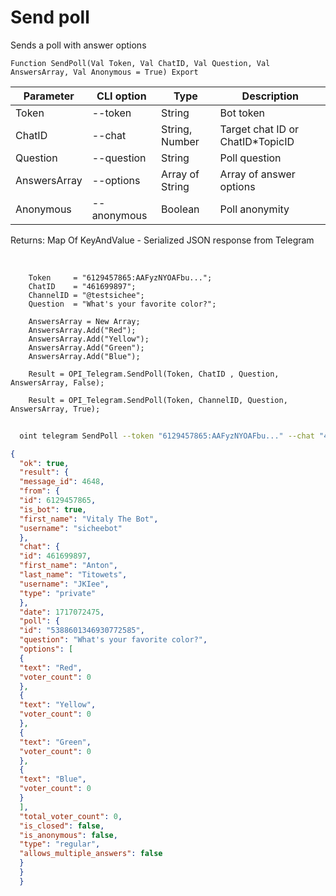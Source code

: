 ﻿---
sidebar_position: 10
---

# Send poll
 Sends a poll with answer options



`Function SendPoll(Val Token, Val ChatID, Val Question, Val AnswersArray, Val Anonymous = True) Export`

  | Parameter | CLI option | Type | Description |
  |-|-|-|-|
  | Token | --token | String | Bot token |
  | ChatID | --chat | String, Number | Target chat ID or ChatID*TopicID |
  | Question | --question | String | Poll question |
  | AnswersArray | --options | Array of String | Array of answer options |
  | Anonymous | --anonymous | Boolean | Poll anonymity |

  
  Returns:  Map Of KeyAndValue - Serialized JSON response from Telegram

<br/>




```bsl title="Code example"
    Token     = "6129457865:AAFyzNYOAFbu...";
    ChatID    = "461699897";
    ChannelID = "@testsichee";
    Question  = "What's your favorite color?";

    AnswersArray = New Array;
    AnswersArray.Add("Red");
    AnswersArray.Add("Yellow");
    AnswersArray.Add("Green");
    AnswersArray.Add("Blue");

    Result = OPI_Telegram.SendPoll(Token, ChatID , Question, AnswersArray, False);

    Result = OPI_Telegram.SendPoll(Token, ChannelID, Question, AnswersArray, True);
```



```sh title="CLI command example"
    
  oint telegram SendPoll --token "6129457865:AAFyzNYOAFbu..." --chat "461699897" --question "What's your favorite color?" --options %options% --anonymous %anonymous%

```

```json title="Result"
{
  "ok": true,
  "result": {
  "message_id": 4648,
  "from": {
  "id": 6129457865,
  "is_bot": true,
  "first_name": "Vitaly The Bot",
  "username": "sicheebot"
  },
  "chat": {
  "id": 461699897,
  "first_name": "Anton",
  "last_name": "Titowets",
  "username": "JKIee",
  "type": "private"
  },
  "date": 1717072475,
  "poll": {
  "id": "5388601346930772585",
  "question": "What's your favorite color?",
  "options": [
  {
  "text": "Red",
  "voter_count": 0
  },
  {
  "text": "Yellow",
  "voter_count": 0
  },
  {
  "text": "Green",
  "voter_count": 0
  },
  {
  "text": "Blue",
  "voter_count": 0
  }
  ],
  "total_voter_count": 0,
  "is_closed": false,
  "is_anonymous": false,
  "type": "regular",
  "allows_multiple_answers": false
  }
  }
  }
```
